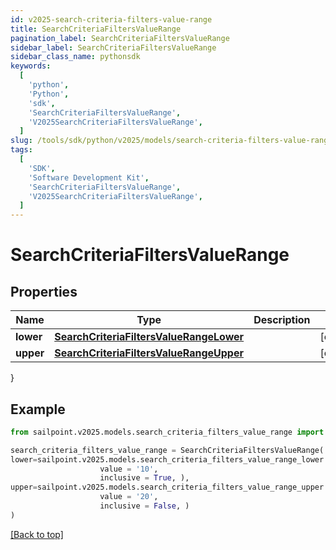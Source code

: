 ```yaml
---
id: v2025-search-criteria-filters-value-range
title: SearchCriteriaFiltersValueRange
pagination_label: SearchCriteriaFiltersValueRange
sidebar_label: SearchCriteriaFiltersValueRange
sidebar_class_name: pythonsdk
keywords:
  [
    'python',
    'Python',
    'sdk',
    'SearchCriteriaFiltersValueRange',
    'V2025SearchCriteriaFiltersValueRange',
  ]
slug: /tools/sdk/python/v2025/models/search-criteria-filters-value-range
tags:
  [
    'SDK',
    'Software Development Kit',
    'SearchCriteriaFiltersValueRange',
    'V2025SearchCriteriaFiltersValueRange',
  ]
---
```


# SearchCriteriaFiltersValueRange

## Properties

| Name | Type | Description | Notes |
| --- | --- | --- | --- |
| **lower** | [**SearchCriteriaFiltersValueRangeLower**](search-criteria-filters-value-range-lower) |  | [optional] |
| **upper** | [**SearchCriteriaFiltersValueRangeUpper**](search-criteria-filters-value-range-upper) |  | [optional] |

}

## Example

```python
from sailpoint.v2025.models.search_criteria_filters_value_range import SearchCriteriaFiltersValueRange

search_criteria_filters_value_range = SearchCriteriaFiltersValueRange(
lower=sailpoint.v2025.models.search_criteria_filters_value_range_lower.SearchCriteria_filters_value_range_lower(
                    value = '10',
                    inclusive = True, ),
upper=sailpoint.v2025.models.search_criteria_filters_value_range_upper.SearchCriteria_filters_value_range_upper(
                    value = '20',
                    inclusive = False, )
)

```

[[Back to top]](#)
